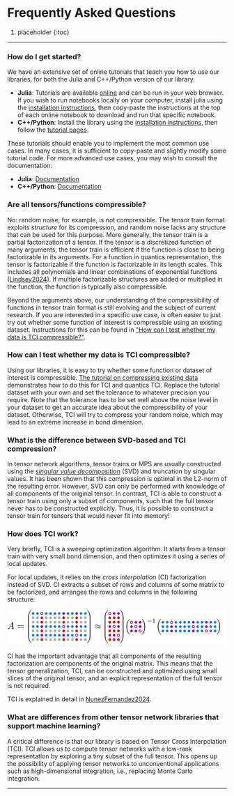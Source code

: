 # Frequently Asked Questions

<!-- - [Q1: What are differences from other tensor network libraries supporting machine learning?](#q1) -->

1. placeholder
{:toc}

---

### How do I get started?
We have an extensive set of online tutorials that teach you how to use our libraries, for both the Julia and C++/Python version of our library.

- **Julia**: Tutorials are available [online](https://tensor4all.org/juliatutorials/index.html) and can be run in your web browser. If you wish to run notebooks locally on your computer, install julia using the [installation instructions](https://tensor4all.org/juliatutorials/index.html#install-julia), then copy-paste the instructions at the top of each online notebook to download and run that specific notebook.
- **C++/Python**: Install the library using the [installation instructions](https://github.com/tensor4all/xfac/blob/main/README.md#installation), then follow the [tutorial pages](https://xfac.readthedocs.io/en/latest/tutorial-python/intro-tutorial.html).

These tutorials should enable you to implement the most common use cases. In many cases, it is sufficient to copy-paste and slightly modify some tutorial code. For more advanced use cases, you may wish to consult the documentation:

- **Julia**: [Documentation](https://tensor4all.org/julia.html)
- **C++/Python**: [Documentation](https://xfac.readthedocs.io/en/latest/intro.html)

### Are all tensors/functions compressible?
No: random noise, for example, is not compressible. The tensor train format exploits *structure* for its compression, and random noise lacks any structure that can be used for this purpose.
More generally, the tensor train is a partial factorization of a tensor. If the tensor is a discretized function of many arguments, the tensor train is efficient if the function is close to being factorizable in its arguments. For a function in quantics representation, the tensor is factorizable if the function is factorizable in its length scales. This includes all polynomials and linear combinations of exponential functions ([Lindsey2024](https://arxiv.org/abs/2311.12554)). If multiple factorizable structures are added or multiplied in the function, the function is typically also compressible.

Beyond the arguments above, our understanding of the compressibility of functions in tensor train format is still evolving and the subject of current research.
If you are interested in a specific use case, is often easier to just try out whether some function of interest is compressible using an existing dataset. Instructions for this can be found in ["How can I test whether my data is TCI compressible?"](#how-can-i-test-whether-my-data-is-tci-compressible).

### How can I test whether my data is TCI compressible?
Using our libraries, it is easy to try whether some function or dataset of interest is compressible. [The tutorial on compressing existing data](https://tensor4all.org/T4APlutoExamples/pluto_notebooks/compress.html) demonstrates how to do this for TCI and quantics TCI. Replace the tutorial dataset with your own and set the tolerance to whatever precision you require. Note that the tolerance has to be set well above the noise level in your dataset to get an accurate idea about the compressibility of your dataset. Otherwise, TCI will try to compress your random noise, which may lead to an extreme increase in bond dimension.

### What is the difference between SVD-based and TCI compression?
In tensor network algorithms, tensor trains or MPS are usually constructed using the [*singular value decomposition*](https://en.wikipedia.org/wiki/Singular_value_decomposition) (SVD) and truncation by singular values. It has been shown that this compression is optimal in the L2-norm of the resulting error. However, SVD can only be performed with knowledge of all components of the original tensor. In contrast, TCI is able to construct a tensor train using only a subset of components, such that the full tensor never has to be constructed explicitly. Thus, it is possible to construct a tensor train for tensors that would never fit into memory!

### How does TCI work?
Very briefly, TCI is a sweeping optimization algorithm. It starts from a tensor train with very small bond dimension, and then optimizes it using a series of local updates.

For local updates, it relies on the *cross interpolation* (CI) factorization instead of SVD. CI extracts a subset of rows and columns of some matrix to be factorized, and arranges the rows and columns in the following structure:

![](mci.svg)

CI has the important advantage that all components of the resulting factorization are components of the original matrix. This means that the tensor generalization, TCI, can be constructed and optimized using small slices of the original tensor, and an explicit representation of the full tensor is not required.

TCI is explained in detail in [NunezFernandez2024](https://arxiv.org/abs/2407.02454).

### What are differences from other tensor network libraries that support machine learning?

A critical difference is that our library is based on Tensor Cross Interpolation (TCI). TCI allows us to compute tensor networks with a low-rank representation by exploring a tiny subset of the full tensor. This opens up the possibility of applying tensor networks to unconventional applications such as high-dimensional integration, i.e., replacing Monte Carlo integration.

---